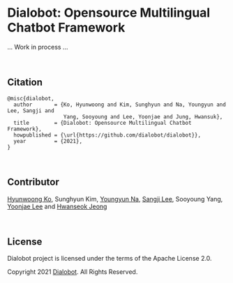 # Dialobot: Opensource Multilingual Chatbot Framework

... Work in process ...

<br>

## Citation
```
@misc{dialobot,
  author       = {Ko, Hyunwoong and Kim, Sunghyun and Na, Youngyun and Lee, Sangji and 
                  Yang, Sooyoung and Lee, Yoonjae and Jung, Hwansuk},
  title        = {Dialobot: Opensource Multilingual Chatbot Framework},
  howpublished = {\url{https://github.com/dialobot/dialobot}},
  year         = {2021},
}
```

<br>

## Contributor
[Hyunwoong Ko](https://github.com/hyunwoongko), Sunghyun Kim, [Youngyun Na](https://github.com/fightnyy), [Sangji Lee](https://github.com/sangdee), Sooyoung Yang, [Yoonjae Lee](https://github.com/gityunjae) and [Hwanseok Jeong](https://github.com/jayden5744)

<br>

## License
Dialobot project is licensed under the terms of the Apache License 2.0.

Copyright 2021 [Dialobot](https://github.com/dialobot). All Rights Reserved.

